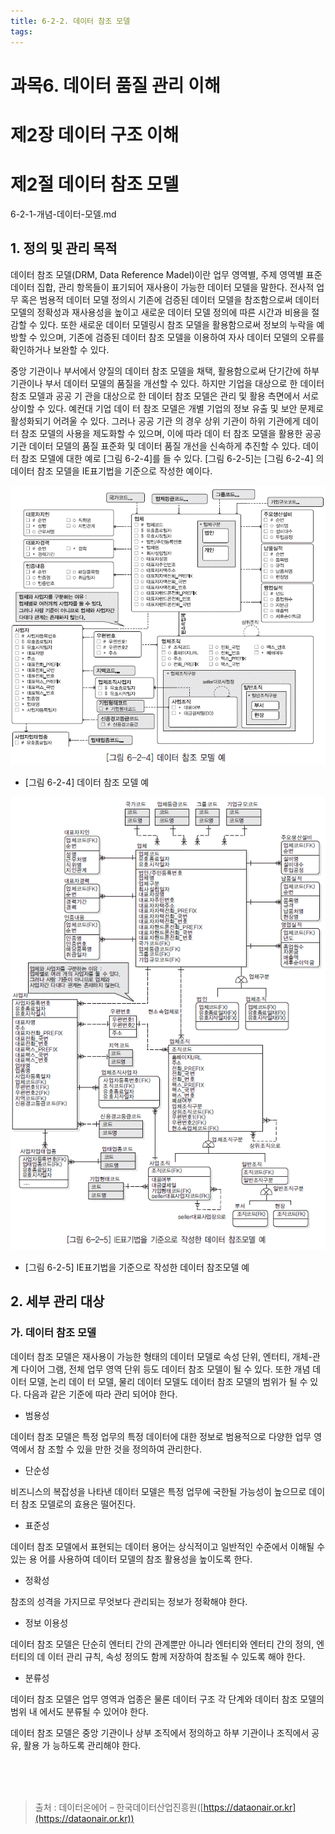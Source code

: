 ```yaml
---
title: 6-2-2. 데이터 참조 모델
tags: 
---
```


# 과목6. 데이터 품질 관리 이해
# 제2장 데이터 구조 이해
# 제2절 데이터 참조 모델
6-2-1-개념-데이터-모델.md
## 1. 정의 및 관리 목적

데이터 참조 모델(DRM, Data Reference Madel)이란 업무 영역별, 주제 영역별 표준 데이터 집합, 관리 항목들이 표기되어 재사용이 가능한 데이터 모델을 말한다. 전사적 업무 혹은 범용적 데이터 모델 정의시 기존에 검증된 데이터 모델을 참조함으로써 데이터 모델의 정확성과 재사용성을 높이고 새로운 데이터 모델 정의에 따른 시간과 비용을 절감할 수 있다. 또한 새로운 데이터 모델링시 참조 모델을 활용함으로써 정보의 누락을 예방할 수 있으며, 기존에 검증된 데이터 참조 모델을 이용하여 자사 데이터 모델의 오류를 확인하거나 보완할 수 있다.

중앙 기관이나 부서에서 양질의 데이터 참조 모델을 채택, 활용함으로써 단기간에 하부 기관이나 부서 데이터 모델의 품질을 개선할 수 있다. 하지만 기업을 대상으로 한 데이터 참조 모델과 공공 기 관을 대상으로 한 데이터 참조 모델은 관리 및 활용 측면에서 서로 상이할 수 있다. 예컨대 기업 데이 터 참조 모델은 개별 기업의 정보 유출 및 보안 문제로 활성화되기 어려울 수 있다. 그러나 공공 기관 의 경우 상위 기관이 하위 기관에게 데이터 참조 모델의 사용을 제도화할 수 있으며, 이에 따라 데이 터 참조 모델을 활용한 공공 기관 데이터 모델의 품질 표준화 및 데이터 품질 개선을 신속하게 추진할 수 있다. 데이터 참조 모델에 대한 예로 [그림 6-2-4]를 들 수 있다. [그림 6-2-5]는 [그림 6-2-4] 의 데이터 참조 모델을 IE표기법을 기준으로 작성한 예이다.

![](../images_files/060607_edu_01.gif)

  * [그림 6-2-4] 데이터 참조 모델 예

![](../images_files/060607_edu_0102.gif)

  * [그림 6-2-5] IE표기법을 기준으로 작성한 데이터 참조모델 예

## 2. 세부 관리 대상

### 가. 데이터 참조 모델

데이터 참조 모델은 재사용이 가능한 형태의 데이터 모델로 속성 단위, 엔터티, 개체-관계 다이어 그램, 전체 업무 영역 단위 등도 데이터 참조 모델이 될 수 있다. 또한 개념 데이터 모델, 논리 데이 터 모델, 물리 데이터 모델도 데이터 참조 모델의 범위가 될 수 있다. 다음과 같은 기준에 따라 관리 되어야 한다.

  * 범용성

데이터 참조 모델은 특정 업무의 특정 데이터에 대한 정보로 범용적으로 다양한 업무 영역에서 참 조할 수 있을 만한 것을 정의하여 관리한다.

  * 단순성

비즈니스의 복잡성을 나타낸 데이터 모델은 특정 업무에 국한될 가능성이 높으므로 데이터 참조 모델로의 효용은 떨어진다.

  * 표준성

데이터 참조 모델에서 표현되는 데이터 용어는 상식적이고 일반적인 수준에서 이해될 수 있는 용 어를 사용하여 데이터 모델의 참조 활용성을 높이도록 한다.

  * 정확성

참조의 성격을 가지므로 무엇보다 관리되는 정보가 정확해야 한다.

  * 정보 이용성

데이터 참조 모델은 단순히 엔터티 간의 관계뿐만 아니라 엔터티와 엔터티 간의 정의, 엔터티의 데 이터 관리 규칙, 속성 정의도 함께 저장하여 참조될 수 있도록 해야 한다.

  * 분류성

데이터 참조 모델은 업무 영역과 업종은 물론 데이터 구조 각 단계와 데이터 참조 모델의 범위 내 에서도 분류될 수 있어야 한다.

데이터 참조 모델은 중앙 기관이나 상부 조직에서 정의하고 하부 기관이나 조직에서 공유, 활용 가 능하도록 관리해야 한다.

<br><br><br>
> 출처 : 데이터온에어 – 한국데이터산업진흥원([https://dataonair.or.kr](https://dataonair.or.kr))
